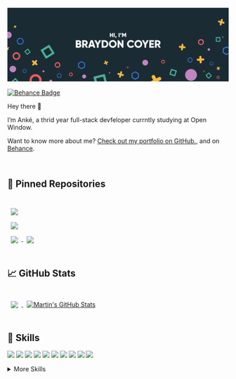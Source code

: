 ![Anké's GitHub Banner](./assets/GitHubHeader.png)

[![Behance Badge](https://img.shields.io/badge/Behance-Profile-informational?style=flat&logo=behance&logoColor=white&color=0D76A8)](https://www.behance.net/ankeduraan2)

Hey there 👋

I’m Anké, a thrid year full-stack devfeloper currntly studying at Open Window.

Want to know more about me? [Check out my portfolio on GitHub.](https://github.com/AnkeatOpenWindow), and on [Behance](https://www.behance.net/ankeduraan2).

<br>

## 📌 Pinned Repositories

<br>
<a href="https://github.com/AnkeatOpenWindow/EnchantedReviews">
  <img align="center" style="margin:0.5rem" src="https://github-readme-stats.vercel.app/api/pin/?username=AnkeatOpenWindow&repo=EnchantedReviews&title_color=ffffff&text_color=c9cacc&icon_color=4AB197&bg_color=1A2B34" />
</a>
<br>

<a href="https://github.com/AnkeatOpenWindow/PamperPets-front-end">
  <img align="center" style="margin:0.5rem" src="https://github-readme-stats.vercel.app/api/pin/?username=AnkeatOpenWindow&repo=PamperPets-front-end&title_color=ffffff&text_color=c9cacc&icon_color=4AB197&bg_color=1A2B34" />
</a>

<br>

<a href="https://github.com/AnkeatOpenWindow/WhisperNotes-app">
  <img align="center" style="margin:0.5rem" src="https://github-readme-stats.vercel.app/api/pin/?username=AnkeatOpenWindow&repo=WhisperNotes-app&title_color=ffffff&text_color=c9cacc&icon_color=4AB197&bg_color=1A2B34" />
</a>

<a href="https://github.com/JugheadStudio/Tradera">
  <img align="center" style="margin:0.5rem" src="https://github-readme-stats.vercel.app/api/pin/?username=JugheadStudio&repo=Tradera&title_color=ffffff&text_color=c9cacc&icon_color=4AB197&bg_color=1A2B34" />
</a>
<br>

<br>

## &#x1f4c8; GitHub Stats

<br>

<a href="https://github.com/AnkeatOpenWindow">
  <img align="center" style="margin:0.5rem" src="https://github-readme-stats.vercel.app/api/top-langs/?username=AnkeatOpenWindow&hide=html,css&title_color=ffffff&text_color=c9cacc&icon_color=4AB197&bg_color=1A2B34" />
</a>

<a href="https://github.com/AnkeatOpenWindow">
  <img align="center" style="margin:0.5rem" src="https://github-readme-stats.vercel.app/api?username=AnkeatOpenWindow&show_icons=true&line_height=27&count_private=true&title_color=ffffff&text_color=c9cacc&icon_color=4AB097&bg_color=1A2B34" alt="Martin's GitHub Stats" />
</a>

<br>
<br>

## 💼 Skills

![](https://img.shields.io/badge/Code-Angular-informational?style=flat&logo=angular&logoColor=white&color=4AB197)
![](https://img.shields.io/badge/Code-React-informational?style=flat&logo=react&logoColor=white&color=4AB197)
![](https://img.shields.io/badge/Code-React_Native-informational?style=flat&logo=react&logoColor=white&color=4AB197)
![](https://img.shields.io/badge/Code-JavaScript-informational?style=flat&logo=JavaScript&logoColor=white&color=4AB197)
![](https://img.shields.io/badge/Code-TypeScript-informational?style=flat&logo=TypeScript&logoColor=white&color=4AB197)
![](https://img.shields.io/badge/Code-Java-informational?style=flat&logo=Java&logoColor=white&color=4AB197)
![](https://img.shields.io/badge/Code-CSharp-informational?style=flat&logo=c-sharp&logoColor=white&color=4AB197)
![](https://img.shields.io/badge/Code-.NET-informational?style=flat&logo=.net&logoColor=white&color=4AB197)
![](https://img.shields.io/badge/Code-MongoDB-informational?style=flat&logo=MongoDB&logoColor=white&color=4AB197)
![](https://img.shields.io/badge/Code-MySQL-informational?style=flat&logo=MySQL&logoColor=white&color=4AB197)

<details>
<summary>More Skills</summary>
<br>

![](https://img.shields.io/badge/Style-CSS-informational?style=flat&logo=css3&logoColor=white&color=4AB197)
![](https://img.shields.io/badge/Code-HTML-informational?style=flat&logo=html5&logoColor=white&color=4AB197)
![](https://img.shields.io/badge/Tools-WordPress-informational?style=flat&logo=wordpress&logoColor=white&color=4AB197)
![](https://img.shields.io/badge/Tools-Insomnia-informational?style=flat&logo=Insomnia&logoColor=white&color=4AB197)
![](https://img.shields.io/badge/Tools-Photoshop-informational?style=flat&logo=Adobe-Photoshop&logoColor=white&color=4AB197)
![](https://img.shields.io/badge/Tools-Illustrator-informational?style=flat&logo=Adobe-Illustrator&logoColor=white&color=4AB197)
![](https://img.shields.io/badge/Tools-AdobeXD-informational?style=flat&logo=Adobe-XD&logoColor=white&color=4AB197)
![](https://img.shields.io/badge/Tools-GitHub-informational?style=flat&logo=GitHub&logoColor=white&color=4AB197)
![](https://img.shields.io/badge/Tools-Figma-informational?style=flat&logo=figma&logoColor=white&color=4AB197)

</details>

<br>
